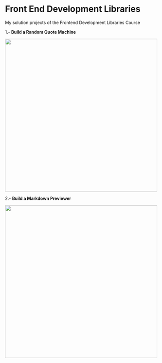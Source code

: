 # Front End Development Libraries
My solution projects of the Frontend Development Libraries Course

1.- **Build a Random Quote Machine**

<a href="https://codepen.io/jmaperez/full/MWmGegz"><img src="https://user-images.githubusercontent.com/87162909/127602677-bc8c955e-4eec-4425-a691-bcfcd5dc3d29.png" width="500"></a>

2.- **Build a Markdown Previewer**

<a href="https://codepen.io/jmaperez/full/eYWKZwL"><img src="https://user-images.githubusercontent.com/87162909/127760060-b327c973-7e8a-4cac-ba88-9ce4adac7994.png" width="500"></a>
